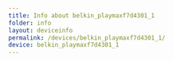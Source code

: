 ```yaml
---
title: Info about belkin_playmaxf7d4301_1
folder: info
layout: deviceinfo
permalink: /devices/belkin_playmaxf7d4301_1/
device: belkin_playmaxf7d4301_1
---
```

